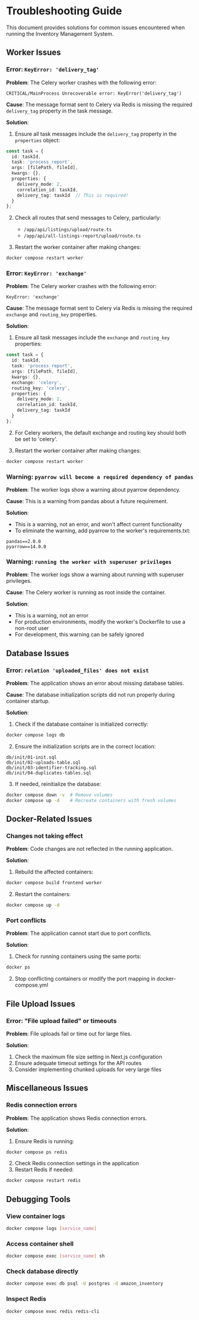 # Troubleshooting Guide

This document provides solutions for common issues encountered when running the Inventory Management System.

## Worker Issues

### Error: `KeyError: 'delivery_tag'`

**Problem**: The Celery worker crashes with the following error:
```
CRITICAL/MainProcess Unrecoverable error: KeyError('delivery_tag')
```

**Cause**: The message format sent to Celery via Redis is missing the required `delivery_tag` property in the task message.

**Solution**: 
1. Ensure all task messages include the `delivery_tag` property in the `properties` object:
```typescript
const task = {
  id: taskId,
  task: 'process_report',
  args: [filePath, fileId],
  kwargs: {},
  properties: {
    delivery_mode: 2,
    correlation_id: taskId,
    delivery_tag: taskId  // This is required!
  }
};
```

2. Check all routes that send messages to Celery, particularly:
   - `/app/api/listings/upload/route.ts`
   - `/app/api/all-listings-report/upload/route.ts`

3. Restart the worker container after making changes:
```bash
docker compose restart worker
```

### Error: `KeyError: 'exchange'`

**Problem**: The Celery worker crashes with the following error:
```
KeyError: 'exchange'
```

**Cause**: The message format sent to Celery via Redis is missing the required `exchange` and `routing_key` properties.

**Solution**: 
1. Ensure all task messages include the `exchange` and `routing_key` properties:
```typescript
const task = {
  id: taskId,
  task: 'process_report',
  args: [filePath, fileId],
  kwargs: {},
  exchange: 'celery',
  routing_key: 'celery',
  properties: {
    delivery_mode: 2,
    correlation_id: taskId,
    delivery_tag: taskId
  }
};
```

2. For Celery workers, the default exchange and routing key should both be set to 'celery'.

3. Restart the worker container after making changes:
```bash
docker compose restart worker
```

### Warning: `pyarrow will become a required dependency of pandas`

**Problem**: The worker logs show a warning about pyarrow dependency.

**Cause**: This is a warning from pandas about a future requirement.

**Solution**: 
- This is a warning, not an error, and won't affect current functionality
- To eliminate the warning, add pyarrow to the worker's requirements.txt:
```
pandas==2.0.0
pyarrow==14.0.0
```

### Warning: `running the worker with superuser privileges`

**Problem**: The worker logs show a warning about running with superuser privileges.

**Cause**: The Celery worker is running as root inside the container.

**Solution**:
- This is a warning, not an error
- For production environments, modify the worker's Dockerfile to use a non-root user
- For development, this warning can be safely ignored

## Database Issues

### Error: `relation 'uploaded_files' does not exist`

**Problem**: The application shows an error about missing database tables.

**Cause**: The database initialization scripts did not run properly during container startup.

**Solution**:
1. Check if the database container is initialized correctly:
```bash
docker compose logs db
```

2. Ensure the initialization scripts are in the correct location:
```
db/init/01-init.sql
db/init/02-uploads-table.sql
db/init/03-identifier-tracking.sql
db/init/04-duplicates-tables.sql
```

3. If needed, reinitialize the database:
```bash
docker compose down -v  # Remove volumes
docker compose up -d    # Recreate containers with fresh volumes
```

## Docker-Related Issues

### Changes not taking effect

**Problem**: Code changes are not reflected in the running application.

**Solution**:
1. Rebuild the affected containers:
```bash
docker compose build frontend worker
```

2. Restart the containers:
```bash
docker compose up -d
```

### Port conflicts

**Problem**: The application cannot start due to port conflicts.

**Solution**:
1. Check for running containers using the same ports:
```bash
docker ps
```

2. Stop conflicting containers or modify the port mapping in docker-compose.yml

## File Upload Issues

### Error: "File upload failed" or timeouts

**Problem**: File uploads fail or time out for large files.

**Solution**:
1. Check the maximum file size setting in Next.js configuration
2. Ensure adequate timeout settings for the API routes
3. Consider implementing chunked uploads for very large files

## Miscellaneous Issues

### Redis connection errors

**Problem**: The application shows Redis connection errors.

**Solution**:
1. Ensure Redis is running:
```bash
docker compose ps redis
```

2. Check Redis connection settings in the application
3. Restart Redis if needed:
```bash
docker compose restart redis
```

## Debugging Tools

### View container logs

```bash
docker compose logs [service_name]
```

### Access container shell

```bash
docker compose exec [service_name] sh
```

### Check database directly

```bash
docker compose exec db psql -U postgres -d amazon_inventory
```

### Inspect Redis

```bash
docker compose exec redis redis-cli
``` 